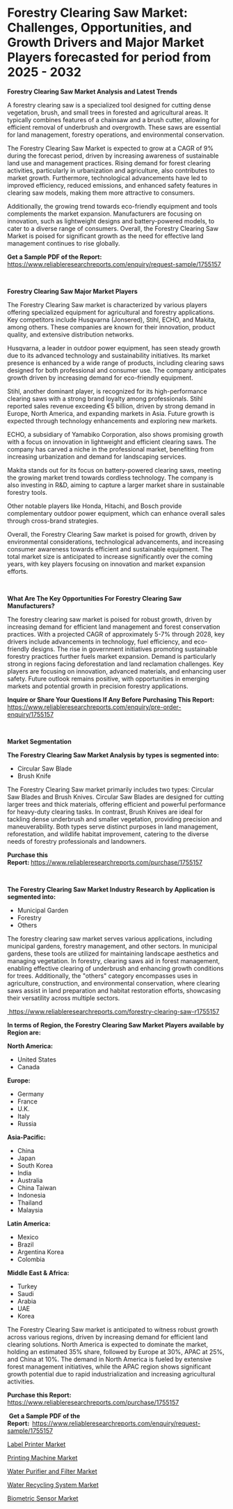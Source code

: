 <p><h1>Forestry Clearing Saw Market: Challenges, Opportunities, and Growth Drivers and Major Market Players forecasted for period from 2025 - 2032</h1></p><p><strong>Forestry Clearing Saw Market Analysis and Latest Trends</strong></p>
<p><p>A forestry clearing saw is a specialized tool designed for cutting dense vegetation, brush, and small trees in forested and agricultural areas. It typically combines features of a chainsaw and a brush cutter, allowing for efficient removal of underbrush and overgrowth. These saws are essential for land management, forestry operations, and environmental conservation.</p><p>The Forestry Clearing Saw Market is expected to grow at a CAGR of 9% during the forecast period, driven by increasing awareness of sustainable land use and management practices. Rising demand for forest clearing activities, particularly in urbanization and agriculture, also contributes to market growth. Furthermore, technological advancements have led to improved efficiency, reduced emissions, and enhanced safety features in clearing saw models, making them more attractive to consumers. </p><p>Additionally, the growing trend towards eco-friendly equipment and tools complements the market expansion. Manufacturers are focusing on innovation, such as lightweight designs and battery-powered models, to cater to a diverse range of consumers. Overall, the Forestry Clearing Saw Market is poised for significant growth as the need for effective land management continues to rise globally.</p></p>
<p><strong>Get a Sample PDF of the Report:&nbsp;</strong> <a href="https://www.reliableresearchreports.com/enquiry/request-sample/1755157?utm_campaign=28&utm_medium=2&utm_source=Github&utm_content=ia&utm_term=19022025&utm_id=forestry-clearing-saw">https://www.reliableresearchreports.com/enquiry/request-sample/1755157</a></p>
<p>&nbsp;</p>
<p><strong>Forestry Clearing Saw Major Market Players</strong></p>
<p><p>The Forestry Clearing Saw market is characterized by various players offering specialized equipment for agricultural and forestry applications. Key competitors include Husqvarna (Jonsered), Stihl, ECHO, and Makita, among others. These companies are known for their innovation, product quality, and extensive distribution networks.</p><p>Husqvarna, a leader in outdoor power equipment, has seen steady growth due to its advanced technology and sustainability initiatives. Its market presence is enhanced by a wide range of products, including clearing saws designed for both professional and consumer use. The company anticipates growth driven by increasing demand for eco-friendly equipment.</p><p>Stihl, another dominant player, is recognized for its high-performance clearing saws with a strong brand loyalty among professionals. Stihl reported sales revenue exceeding €5 billion, driven by strong demand in Europe, North America, and expanding markets in Asia. Future growth is expected through technology enhancements and exploring new markets.</p><p>ECHO, a subsidiary of Yamabiko Corporation, also shows promising growth with a focus on innovation in lightweight and efficient clearing saws. The company has carved a niche in the professional market, benefiting from increasing urbanization and demand for landscaping services.</p><p>Makita stands out for its focus on battery-powered clearing saws, meeting the growing market trend towards cordless technology. The company is also investing in R&D, aiming to capture a larger market share in sustainable forestry tools.</p><p>Other notable players like Honda, Hitachi, and Bosch provide complementary outdoor power equipment, which can enhance overall sales through cross-brand strategies.</p><p>Overall, the Forestry Clearing Saw market is poised for growth, driven by environmental considerations, technological advancements, and increasing consumer awareness towards efficient and sustainable equipment. The total market size is anticipated to increase significantly over the coming years, with key players focusing on innovation and market expansion efforts.</p></p>
<p>&nbsp;</p>
<p><strong>What Are The Key Opportunities For Forestry Clearing Saw Manufacturers?</strong></p>
<p><p>The forestry clearing saw market is poised for robust growth, driven by increasing demand for efficient land management and forest conservation practices. With a projected CAGR of approximately 5-7% through 2028, key drivers include advancements in technology, fuel efficiency, and eco-friendly designs. The rise in government initiatives promoting sustainable forestry practices further fuels market expansion. Demand is particularly strong in regions facing deforestation and land reclamation challenges. Key players are focusing on innovation, advanced materials, and enhancing user safety. Future outlook remains positive, with opportunities in emerging markets and potential growth in precision forestry applications.</p></p>
<p><strong>Inquire or Share Your Questions If Any Before Purchasing This Report:</strong> <a href="https://www.reliableresearchreports.com/enquiry/pre-order-enquiry/1755157?utm_campaign=28&utm_medium=2&utm_source=Github&utm_content=ia&utm_term=19022025&utm_id=forestry-clearing-saw">https://www.reliableresearchreports.com/enquiry/pre-order-enquiry/1755157</a></p>
<p>&nbsp;</p>
<p><strong>Market Segmentation</strong></p>
<p><strong>The Forestry Clearing Saw Market Analysis by types is segmented into:</strong></p>
<p><ul><li>Circular Saw Blade</li><li>Brush Knife</li></ul></p>
<p><p>The Forestry Clearing Saw market primarily includes two types: Circular Saw Blades and Brush Knives. Circular Saw Blades are designed for cutting larger trees and thick materials, offering efficient and powerful performance for heavy-duty clearing tasks. In contrast, Brush Knives are ideal for tackling dense underbrush and smaller vegetation, providing precision and maneuverability. Both types serve distinct purposes in land management, reforestation, and wildlife habitat improvement, catering to the diverse needs of forestry professionals and landowners.</p></p>
<p><strong>Purchase this Report:&nbsp;</strong><a href="https://www.reliableresearchreports.com/purchase/1755157?utm_campaign=28&utm_medium=2&utm_source=Github&utm_content=ia&utm_term=19022025&utm_id=forestry-clearing-saw">https://www.reliableresearchreports.com/purchase/1755157</a></p>
<p>&nbsp;</p>
<p><strong>The Forestry Clearing Saw Market Industry Research by Application is segmented into:</strong></p>
<p><ul><li>Municipal Garden</li><li>Forestry</li><li>Others</li></ul></p>
<p><p>The forestry clearing saw market serves various applications, including municipal gardens, forestry management, and other sectors. In municipal gardens, these tools are utilized for maintaining landscape aesthetics and managing vegetation. In forestry, clearing saws aid in forest management, enabling effective clearing of underbrush and enhancing growth conditions for trees. Additionally, the "others" category encompasses uses in agriculture, construction, and environmental conservation, where clearing saws assist in land preparation and habitat restoration efforts, showcasing their versatility across multiple sectors.</p></p>
<p><a href="https://www.reliableresearchreports.com/forestry-clearing-saw-r1755157?utm_campaign=28&utm_medium=2&utm_source=Github&utm_content=ia&utm_term=19022025&utm_id=forestry-clearing-saw">&nbsp;https://www.reliableresearchreports.com/forestry-clearing-saw-r1755157</a></p>
<p><strong>In terms of Region, the Forestry Clearing Saw Market Players available by Region are:</strong></p>
<p>
    <p> <strong> North America: </strong>
        <ul>
            <li>United States</li>
            <li>Canada</li>
        </ul>
        </p> 
    <p> <strong> Europe: </strong>
        <ul>
            <li>Germany</li>
            <li>France</li>
            <li>U.K.</li>
            <li>Italy</li>
            <li>Russia</li>
        </ul>
        </p> 
    <p> <strong> Asia-Pacific: </strong>
        <ul>
            <li>China</li>
            <li>Japan</li>
            <li>South Korea</li>
            <li>India</li>
            <li>Australia</li>
            <li>China Taiwan</li>
            <li>Indonesia</li>
            <li>Thailand</li>
            <li>Malaysia</li>
        </ul>
        </p> 
    <p> <strong> Latin America: </strong>
        <ul>
            <li>Mexico</li>
            <li>Brazil</li>
            <li>Argentina Korea</li>
            <li>Colombia</li>
        </ul>
        </p> 
    <p> <strong> Middle East & Africa: </strong>
        <ul>
            <li>Turkey</li>
            <li>Saudi</li>
            <li>Arabia</li>
            <li>UAE</li>
            <li>Korea</li>
        </ul>
    </p>
    </p>
<p><p>The Forestry Clearing Saw market is anticipated to witness robust growth across various regions, driven by increasing demand for efficient land clearing solutions. North America is expected to dominate the market, holding an estimated 35% share, followed by Europe at 30%, APAC at 25%, and China at 10%. The demand in North America is fueled by extensive forest management initiatives, while the APAC region shows significant growth potential due to rapid industrialization and increasing agricultural activities.</p></p>
<p><strong>Purchase this Report: </strong><a href="https://www.reliableresearchreports.com/purchase/1755157?utm_campaign=28&utm_medium=2&utm_source=Github&utm_content=ia&utm_term=19022025&utm_id=forestry-clearing-saw">https://www.reliableresearchreports.com/purchase/1755157</a></p>
<p>&nbsp;<strong>Get a Sample PDF of the Report:&nbsp;&nbsp;</strong><a href="https://www.reliableresearchreports.com/enquiry/request-sample/1755157?utm_campaign=28&utm_medium=2&utm_source=Github&utm_content=ia&utm_term=19022025&utm_id=forestry-clearing-saw">https://www.reliableresearchreports.com/enquiry/request-sample/1755157</a></p>
<p><strong></strong></p>
<p><p><a href="https://github.com/qetelosooya/Market-Research-Report-List-1/blob/main/label-printer-market.md?utm_campaign=28&utm_medium=2&utm_source=Github&utm_content=ia&utm_term=19022025&utm_id=forestry-clearing-saw">Label Printer Market</a></p><p><a href="https://github.com/zanoligarav/Market-Research-Report-List-1/blob/main/printing-machine-market.md?utm_campaign=28&utm_medium=2&utm_source=Github&utm_content=ia&utm_term=19022025&utm_id=forestry-clearing-saw">Printing Machine Market</a></p><p><a href="https://github.com/deyniphytic/Market-Research-Report-List-1/blob/main/water-purifier-and-filter-market.md?utm_campaign=28&utm_medium=2&utm_source=Github&utm_content=ia&utm_term=19022025&utm_id=forestry-clearing-saw">Water Purifier and Filter Market</a></p><p><a href="https://github.com/haaszgettre6/Market-Research-Report-List-1/blob/main/water-recycling-system-market.md?utm_campaign=28&utm_medium=2&utm_source=Github&utm_content=ia&utm_term=19022025&utm_id=forestry-clearing-saw">Water Recycling System Market</a></p><p><a href="https://github.com/mohmodsiason/Market-Research-Report-List-1/blob/main/biometric-sensor-market.md?utm_campaign=28&utm_medium=2&utm_source=Github&utm_content=ia&utm_term=19022025&utm_id=forestry-clearing-saw">Biometric Sensor Market</a></p></p>